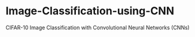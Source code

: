 # Image-Classification-using-CNN
CIFAR-10 Image Classification with Convolutional Neural Networks (CNNs)
